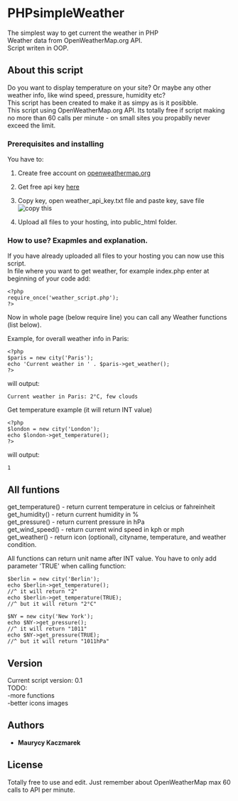 # PHPsimpleWeather  
The simplest way to get current the weather in PHP    
Weather data from OpenWeatherMap.org API.     
Script writen in OOP.     

## About this script

Do you want to display temperature on your site? Or maybe any other weather info, like wind speed, pressure, humidity etc?   
This script has been created to make it as simpy as is it posibble.   
This script using OpenWeatherMap.org API. Its totally free if script making no more than 60 calls per minute - on small sites you   propablly never exceed the limit.     

### Prerequisites and installing

You have to:    
     
1. Create free account on [openweathermap.org](https://home.openweathermap.org/users/sign_up)      
2. Get free api key [here](https://home.openweathermap.org/api_keys)      
3. Copy key, open weather_api_key.txt file and paste key, save file      
![copy this](https://i.imgur.com/c3GcWbJ.png)       
   
4. Upload all files to your hosting, into public_html folder.  
   
### How to use? Exapmles and explanation.
   
If you have already uploaded all files to your hosting you can now use this script.    
In file where you want to get weather, for example index.php enter at beginning of your code add:    
   
   
```   
<?php   
require_once('weather_script.php');   
?>   
```
   
Now in whole page (below require line) you can call any Weather functions (list below).    
  
Example, for overall weather info in Paris:   
```   
<?php   
$paris = new city('Paris');   
echo 'Current weather in ' . $paris->get_weather();   
?>   
```  
    
will output:   
```
Current weather in Paris: 2°C, few clouds   
```
   
Get temperature example (it will return INT value)   
```   
<?php   
$london = new city('London');   
echo $london->get_temperature();  
?>   
```   
   
will output:  
```  
1   
```   

## All funtions   

get_temperature() - return current temperature in celcius or fahreinheit   
get_humidity() - return current humidity in %    
get_pressure() - return current pressure in hPa     
get_wind_speed() - return current wind speed in kph or mph     
get_weather() - return icon (optional), cityname, temperature, and weather condition.       

All functions can return unit name after INT value. You have to only add parameter 'TRUE' when calling function:      
```
$berlin = new city('Berlin');   
echo $berlin->get_temperature();  
//^ it will return "2"  
echo $berlin->get_temperature(TRUE);  
//^ but it will return "2°C"  
```
```
$NY = new city('New York');  
echo $NY->get_pressure();  
//^ it will return "1011"  
echo $NY->get_pressure(TRUE);  
//^ but it will return "1011hPa"  
```   

## Version  
   
Current script version: 0.1   
TODO:  
-more functions  
-better icons images    
   
## Authors   
   
* **Maurycy Kaczmarek**    
    
## License   
    
Totally free to use and edit. Just remember about OpenWeatherMap max 60 calls to API per minute.  
